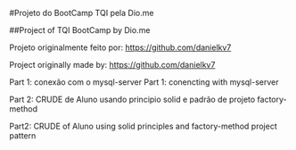 #Projeto do BootCamp TQI pela Dio.me

##Project of TQI BootCamp by Dio.me

Projeto originalmente feito por: https://github.com/danielkv7

Project originally made by: https://github.com/danielkv7

Part 1: conexão com o mysql-server
Part 1: conencting with mysql-server

Part 2: CRUDE de Aluno usando principio solid e padrão de projeto factory-method

Part2: CRUDE of Aluno using solid principles and factory-method project pattern